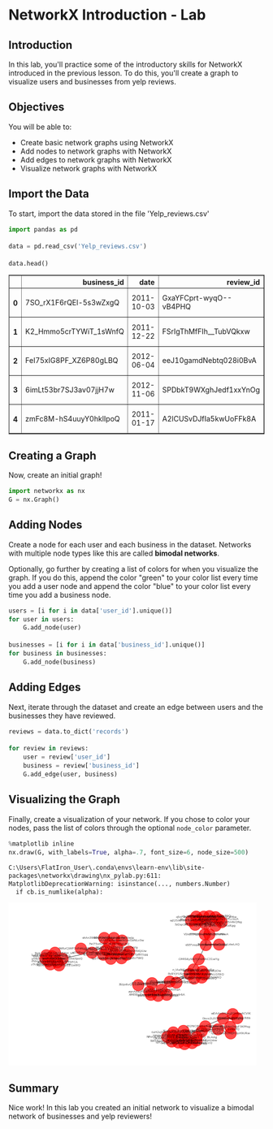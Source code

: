 
# NetworkX Introduction - Lab

## Introduction

In this lab, you'll practice some of the introductory skills for NetworkX introduced in the previous lesson.
To do this, you'll create a graph to visualize users and businesses from yelp reviews.
## Objectives

You will be able to:
* Create basic network graphs using NetworkX
* Add nodes to network graphs with NetworkX
* Add edges to network graphs with NetworkX
* Visualize network graphs with NetworkX

## Import the Data

To start, import the data stored in the file 'Yelp_reviews.csv'


```python
import pandas as pd

data = pd.read_csv('Yelp_reviews.csv')

data.head()
```




<div>
<style scoped>
    .dataframe tbody tr th:only-of-type {
        vertical-align: middle;
    }

    .dataframe tbody tr th {
        vertical-align: top;
    }

    .dataframe thead th {
        text-align: right;
    }
</style>
<table border="1" class="dataframe">
  <thead>
    <tr style="text-align: right;">
      <th></th>
      <th>business_id</th>
      <th>date</th>
      <th>review_id</th>
      <th>stars</th>
      <th>text</th>
      <th>type</th>
      <th>user_id</th>
      <th>cool</th>
      <th>useful</th>
      <th>funny</th>
    </tr>
  </thead>
  <tbody>
    <tr>
      <th>0</th>
      <td>7SO_rX1F6rQEl-5s3wZxgQ</td>
      <td>2011-10-03</td>
      <td>GxaYFCprt-wyqO--vB4PHQ</td>
      <td>4</td>
      <td>After my last review, somewhat scathing regard...</td>
      <td>review</td>
      <td>J3I2NClEbD1Xr8lOdjxlqQ</td>
      <td>1</td>
      <td>2</td>
      <td>1</td>
    </tr>
    <tr>
      <th>1</th>
      <td>K2_Hmmo5crTYWiT_1sWnfQ</td>
      <td>2011-12-22</td>
      <td>FSrIgThMfFIh__TubVQkxw</td>
      <td>3</td>
      <td>Ok, so I'm catching up on past-due reviews.  F...</td>
      <td>review</td>
      <td>J3I2NClEbD1Xr8lOdjxlqQ</td>
      <td>0</td>
      <td>0</td>
      <td>0</td>
    </tr>
    <tr>
      <th>2</th>
      <td>FeI75xIG8PF_XZ6P80gLBQ</td>
      <td>2012-06-04</td>
      <td>eeJ10gamdNebtq028i0BvA</td>
      <td>3</td>
      <td>I want to like Turf, but the food is just okay...</td>
      <td>review</td>
      <td>64YY0h0ZAR2nbzxbx0IwJg</td>
      <td>2</td>
      <td>1</td>
      <td>0</td>
    </tr>
    <tr>
      <th>3</th>
      <td>6imLt53br7SJ3av07jjH7w</td>
      <td>2012-11-06</td>
      <td>SPDbkT9WXghJedf1xxYnOg</td>
      <td>5</td>
      <td>It's the place to be. \r\n\r\nI went before he...</td>
      <td>review</td>
      <td>Ypz7hxOCnrg8Y8vxHJU-sQ</td>
      <td>0</td>
      <td>0</td>
      <td>0</td>
    </tr>
    <tr>
      <th>4</th>
      <td>zmFc8M-hS4uuyY0hklIpoQ</td>
      <td>2011-01-17</td>
      <td>A2lCUSvDJfIa5kwUoFFk8A</td>
      <td>4</td>
      <td>A definite favorite in the neighborhood.\r\n\r...</td>
      <td>review</td>
      <td>nDBly08j5URmrHQ2JCbyiw</td>
      <td>2</td>
      <td>3</td>
      <td>2</td>
    </tr>
  </tbody>
</table>
</div>



## Creating a Graph

Now, create an initial graph!


```python
import networkx as nx
G = nx.Graph()

```

## Adding Nodes

Create a node for each user and each business in the dataset. Networks with multiple node types like this are called **bimodal networks**.

Optionally, go further by creating a list of colors for when you visualize the graph. If you do this, append the color "green" to your color list every time you add a user node and append the color "blue" to your color list every time you add a business node.


```python
users = [i for i in data['user_id'].unique()]
for user in users:
    G.add_node(user)
    
businesses = [i for i in data['business_id'].unique()]
for business in businesses:
    G.add_node(business)

```

## Adding Edges

Next, iterate through the dataset and create an edge between users and the businesses they have reviewed.


```python
reviews = data.to_dict('records')

for review in reviews:
    user = review['user_id']
    business = review['business_id']
    G.add_edge(user, business)

```

## Visualizing the Graph

Finally, create a visualization of your network. If you chose to color your nodes, pass the list of colors through the optional `node_color` parameter.


```python
%matplotlib inline
nx.draw(G, with_labels=True, alpha=.7, font_size=6, node_size=500)

```

    C:\Users\FlatIron_User\.conda\envs\learn-env\lib\site-packages\networkx\drawing\nx_pylab.py:611: MatplotlibDeprecationWarning: isinstance(..., numbers.Number)
      if cb.is_numlike(alpha):
    


![png](index_files/index_11_1.png)


## Summary

Nice work! In this lab you created an initial network to visualize a bimodal network of businesses and yelp reviewers!
